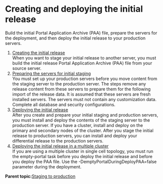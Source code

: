 # Creating and deploying the initial release 

Build the initial Portal Application Archive \(PAA\) file, prepare the servers for the deployment, and then deploy the initial release to your production servers.

1.  [Creating the initial release ](../deploy/dep_cir.md)  
When you want to stage your initial release to another server, you must build the initial release Portal Application Archive \(PAA\) file from your source server.
2.  [Preparing the servers for initial staging ](../deploy/dep_prep.md)  
You must set up your production servers before you move content from the staging server to the production server. The steps remove any release content from these servers to prepare them for the following import of the release data. It is assumed that these servers are fresh installed servers. The servers must not contain any customization data. Complete all database and security configurations.
3.  [Deploying the initial release ](../deploy/dep_deploy.md)  
After you create and prepare your initial staging and production servers, you must install and deploy the contents of the staging server to the production server. If you have a cluster, install and deploy on the primary and secondary nodes of the cluster. After you stage the initial release to production servers, you can install and deploy your differential release to the production servers.
4.  [Deploying the initial release in a multiple cluster ](../deploy/dep_deploy_clus.md)  
If you are using a multiple cluster in single cell topology, you must run the empty-portal task before you deploy the initial release and before you deploy the PAA file. Use the -DemptyPortalDuringDeployPAA=false parameter during the deployment.

**Parent topic:**[Staging to production ](../deploy/dep_intr.md)


